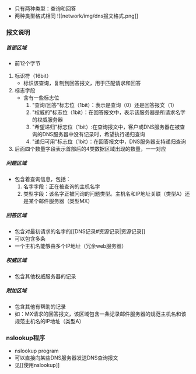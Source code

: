 - 只有两种类型：查询和回答
- 两种类型格式相同
![[network/img/dns报文格式.png]]
### 报文说明
##### 首部区域
- 前12个字节
1. 标识符（16bit）
	- 标识该查询，复制到回答报文，用于匹配请求和回答
2. 标志字段
	- 含有一些标志位
		1. "查询/回答"标志位（1bit）：表示是查询（0）还是回答报文（1）
		2. "权威的"标志位（1bit）：在回答报文中，表示该服务器是所请求名字的权威服务器
		3. "希望递归"标志位（1bit）:在查询报文中，客户或DNS服务器在被查询的DNS服务器中没有记录时，希望执行递归查询
		4. "递归可用"标志位（1bit）：在回答报文中，DNS服务器支持递归查询
3. 后面四个数量字段表示首部后的4类数据区域出现的数量，一一对应

##### 问题区域
- 包含着查询信息，包括：
	1. 名字字段：正在被查询的主机名字
	2. 类型字段：该名字正被问询的问题类型。主机名和IP地址关联（类型A）还是某个邮件服务器（类型MX）

##### 回答区域
- 包含对最初请求的名字的[[DNS记录#资源记录|资源记录]]
- 可以包含多条
- 一个主机名能够由多个IP地址（冗余web服务器）

##### 权威区域
- 包含其他权威服务器的记录

##### 附加区域
- 包含其他有帮助的记录
- 如：MX请求的回答报文，该区域包含一条记录邮件服务器的规范主机名和该规范主机名的IP地址（类型A）

### nslookup程序
- nslookup program
- 可以直接向某些DNS服务器发送DNS查询报文
- 见[[使用nslookup]]